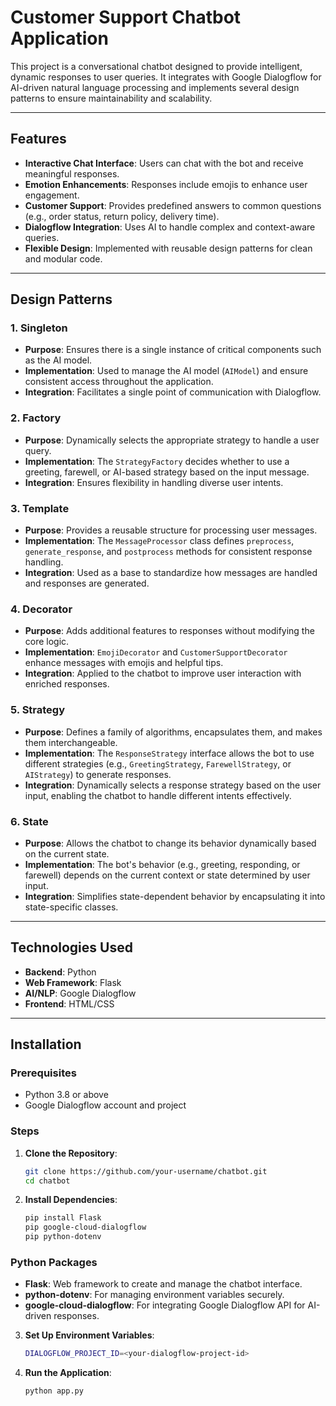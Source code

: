 # Customer Support Chatbot Application

This project is a conversational chatbot designed to provide intelligent, dynamic responses to user queries. It integrates with Google Dialogflow for AI-driven natural language processing and implements several design patterns to ensure maintainability and scalability.

---

## Features

- **Interactive Chat Interface**: Users can chat with the bot and receive meaningful responses.
- **Emotion Enhancements**: Responses include emojis to enhance user engagement.
- **Customer Support**: Provides predefined answers to common questions (e.g., order status, return policy, delivery time).
- **Dialogflow Integration**: Uses AI to handle complex and context-aware queries.
- **Flexible Design**: Implemented with reusable design patterns for clean and modular code.

---

## Design Patterns

### 1. **Singleton**
- **Purpose**: Ensures there is a single instance of critical components such as the AI model.  
- **Implementation**: Used to manage the AI model (`AIModel`) and ensure consistent access throughout the application.  
- **Integration**: Facilitates a single point of communication with Dialogflow.  

### 2. **Factory**
- **Purpose**: Dynamically selects the appropriate strategy to handle a user query.  
- **Implementation**: The `StrategyFactory` decides whether to use a greeting, farewell, or AI-based strategy based on the input message.  
- **Integration**: Ensures flexibility in handling diverse user intents.  

### 3. **Template**
- **Purpose**: Provides a reusable structure for processing user messages.  
- **Implementation**: The `MessageProcessor` class defines `preprocess`, `generate_response`, and `postprocess` methods for consistent response handling.  
- **Integration**: Used as a base to standardize how messages are handled and responses are generated.  

### 4. **Decorator**
- **Purpose**: Adds additional features to responses without modifying the core logic.  
- **Implementation**: `EmojiDecorator` and `CustomerSupportDecorator` enhance messages with emojis and helpful tips.  
- **Integration**: Applied to the chatbot to improve user interaction with enriched responses.  

### 5. **Strategy**
- **Purpose**: Defines a family of algorithms, encapsulates them, and makes them interchangeable.  
- **Implementation**: The `ResponseStrategy` interface allows the bot to use different strategies (e.g., `GreetingStrategy`, `FarewellStrategy`, or `AIStrategy`) to generate responses.  
- **Integration**: Dynamically selects a response strategy based on the user input, enabling the chatbot to handle different intents effectively.  

### 6. **State**
- **Purpose**: Allows the chatbot to change its behavior dynamically based on the current state.  
- **Implementation**: The bot's behavior (e.g., greeting, responding, or farewell) depends on the current context or state determined by user input.  
- **Integration**: Simplifies state-dependent behavior by encapsulating it into state-specific classes.

---

## Technologies Used

- **Backend**: Python  
- **Web Framework**: Flask  
- **AI/NLP**: Google Dialogflow  
- **Frontend**: HTML/CSS  

---

## Installation

### Prerequisites
- Python 3.8 or above
- Google Dialogflow account and project

### Steps

1. **Clone the Repository**:
   ```bash
   git clone https://github.com/your-username/chatbot.git
   cd chatbot

2. **Install Dependencies**:
   ```bash
   pip install Flask
   pip google-cloud-dialogflow
   pip python-dotenv 

### Python Packages
- **Flask**: Web framework to create and manage the chatbot interface.
- **python-dotenv**: For managing environment variables securely.
- **google-cloud-dialogflow**: For integrating Google Dialogflow API for AI-driven responses.


3. **Set Up Environment Variables**:
   ```bash
   DIALOGFLOW_PROJECT_ID=<your-dialogflow-project-id>  

4. **Run the Application**:
   ```bash
   python app.py  
